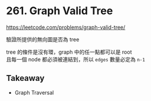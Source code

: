 # 261. Graph Valid Tree

<https://leetcode.com/problems/graph-valid-tree/>

驗證所提供的無向圖是否為 tree

tree 的條件是沒有環，graph 中的任一點都可以是 root  
且每一個 node 都必須被連結到，所以 `edges` 數量必定為 `n-1`

## Takeaway

- Graph Traversal
